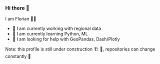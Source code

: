 ### Hi there 👋

I am Florian 🧑‍💻

- 🔭 I am currently working with regional data
- 🌱 I am currently learning Python, ML
- 🤔 I am looking for help with GeoPandas, Dash/Plotly

Note: this profile is still under construction 🏗️ 👷, repositories can change constantly 🧭

<!--
**fdietel/fdietel** is a ✨ _special_ ✨ repository because its `README.md` (this file) appears on your GitHub profile.

Here are some ideas to get you started:

- 🔭 I’m currently working on ...
- 🌱 I’m currently learning ...
- 👯 I’m looking to collaborate on ...
- 🤔 I’m looking for help with ...
- 💬 Ask me about ...
- 📫 How to reach me: ...
- 😄 Pronouns: ...
- ⚡ Fun fact: ...
-->
